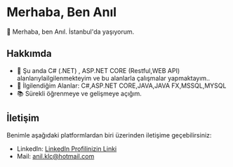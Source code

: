 # Merhaba, Ben Anıl

👋 Merhaba, ben Anıl. İstanbul'da yaşıyorum.

## Hakkımda

- 🌱 Şu anda C# (.NET) , ASP.NET CORE (Restful,WEB API) alanlarıylailgilenmekteyim ve bu alanlarla çalışmalar yapmaktayım..
- 💼 İlgilendiğim Alanlar: C#,ASP.NET CORE,JAVA,JAVA FX,MSSQL,MYSQL
- 📚 Sürekli öğrenmeye ve gelişmeye açığım.


## İletişim

Benimle aşağıdaki platformlardan biri üzerinden iletişime geçebilirsiniz:

- LinkedIn: [LinkedIn Profilinizin Linki](https://www.linkedin.com/in/anilklic/)
- Mail: anil.klc@hotmail.com
